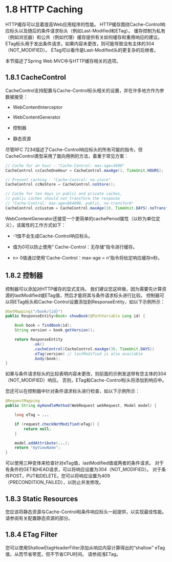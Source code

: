 # 1.8 HTTP Caching

HTTP缓存可以显着提高Web应用程序的性能。 HTTP缓存围绕Cache-Control响应标头以及随后的条件请求标头（例如Last-Modified和ETag）。 缓存控制为私有（例如浏览器）和公共（例如代理）缓存提供有关如何缓存和重用响应的建议。 ETag标头用于发出条件请求，如果内容未更改，则可能导致没有主体的304（NOT_MODIFIED）。 ETag可以看作是Last-Modified头的更复杂的后继者。

本节描述了Spring Web MVC中与HTTP缓存相关的选项。

## 1.8.1 CacheControl

CacheControl支持配置与Cache-Control标头相关的设置，并在许多地方作为参数被接受：

* WebContentInterceptor

* WebContentGenerator

* 控制器

* 静态资源

尽管RFC 7234描述了Cache-Control响应标头的所有可能的指令，但CacheControl类型采用了面向用例的方法，着重于常见方案：

~~~java
// Cache for an hour - "Cache-Control: max-age=3600"
CacheControl ccCacheOneHour = CacheControl.maxAge(1, TimeUnit.HOURS);

// Prevent caching - "Cache-Control: no-store"
CacheControl ccNoStore = CacheControl.noStore();

// Cache for ten days in public and private caches,
// public caches should not transform the response
// "Cache-Control: max-age=864000, public, no-transform"
CacheControl ccCustom = CacheControl.maxAge(10, TimeUnit.DAYS).noTransform().cachePublic();
~~~

WebContentGenerator还接受一个更简单的cachePeriod属性（以秒为单位定义），该属性的工作方式如下：

* -1值不会生成Cache-Control响应标头。

* 值为0可以防止使用“ Cache-Control：无存储”指令进行缓存。

* n> 0值通过使用'Cache-Control：max-age = n'指令将给定响应缓存n秒。

## 1.8.2 控制器

控制器可以添加对HTTP缓存的显式支持。 我们建议您这样做，因为需要先计算资源的lastModified或ETag值，然后才能将其与条件请求标头进行比较。 控制器可以将ETag标头和Cache-Control设置添加到ResponseEntity，如以下示例所示：

~~~java
@GetMapping("/book/{id}")
public ResponseEntity<Book> showBook(@PathVariable Long id) {

    Book book = findBook(id);
    String version = book.getVersion();

    return ResponseEntity
            .ok()
            .cacheControl(CacheControl.maxAge(30, TimeUnit.DAYS))
            .eTag(version) // lastModified is also available
            .body(book);
}
~~~

如果与条件请求标头的比较表明内容未更改，则前面的示例发送带有空主体的304（NOT_MODIFIED）响应。 否则，ETag和Cache-Control标头将添加到响应中。

您还可以在控制器中针对条件请求标头进行检查，如以下示例所示：

~~~java
@RequestMapping
public String myHandleMethod(WebRequest webRequest, Model model) {

    long eTag = ... 

    if (request.checkNotModified(eTag)) {
        return null; 
    }

    model.addAttribute(...); 
    return "myViewName";
}
~~~

可以使用三种变体来检查针对eTag值，lastModified值或两者的条件请求。 对于有条件的GET和HEAD请求，可以将响应设置为304（NOT_MODIFIED）。 对于条件POST，PUT和DELETE，您可以将响应设置为409（PRECONDITION_FAILED），以防止并发修改。

## 1.8.3 Static Resources

您应该将静态资源与Cache-Control和条件响应标头一起提供，以实现最佳性能。 请参阅有关配置静态资源的部分。

## 1.8.4 ETag Filter

您可以使用ShallowEtagHeaderFilter添加从响应内容计算得出的“shallow” eTag值，从而节省带宽，但不节省CPU时间。 请参阅浅ETag。



